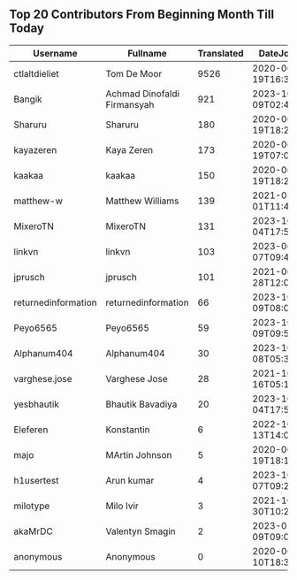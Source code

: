 ## Top 20 Contributors From Beginning Month Till Today ##
|Username|Fullname|Translated|DateJoined|Language|
|--------|--------|----------|----------|-------|
|ctlaltdieliet|Tom De Moor|9526|2020-06-19T16:30:47Z|nl|
|Bangik|Achmad Dinofaldi Firmansyah|921|2023-10-09T02:40:35.|id|
|Sharuru|Sharuru|180|2020-06-19T18:20:22.|zh_Hans|
|kayazeren|Kaya Zeren|173|2020-06-19T07:05:24Z|tr|
|kaakaa|kaakaa|150|2020-06-19T18:20:26Z|ja|
|matthew-w|Matthew Williams|139|2021-03-01T11:40:28.|en_AU|
|MixeroTN|MixeroTN|131|2023-10-04T17:54:05.|pl|
|linkvn|linkvn|103|2023-06-07T09:42:36.|vi|
|jprusch|jprusch|101|2021-06-28T12:00:18.|de|
|returnedinformation|returnedinformation|66|2023-10-09T08:02:47.|sr|
|Peyo6565|Peyo6565|59|2023-10-09T09:50:18.|fr|
|Alphanum404|Alphanum404|30|2023-10-08T05:37:39.||
|varghese.jose|Varghese Jose|28|2021-10-16T05:16:05.|ml|
|yesbhautik|Bhautik Bavadiya|20|2023-10-04T17:53:30.|gu|
|Eleferen|Konstantin|6|2022-10-13T14:04:24Z|ru|
|majo|MArtin Johnson|5|2020-06-19T18:19:45Z|sv|
|h1usertest|Arun kumar|4|2023-10-07T09:20:04.|ml|
|milotype|Milo Ivir|3|2021-10-30T10:27:42.|hr|
|akaMrDC|Valentyn Smagin|2|2023-02-09T09:06:21.|uk|
|anonymous|Anonymous|0|2020-06-10T18:34:14.||

